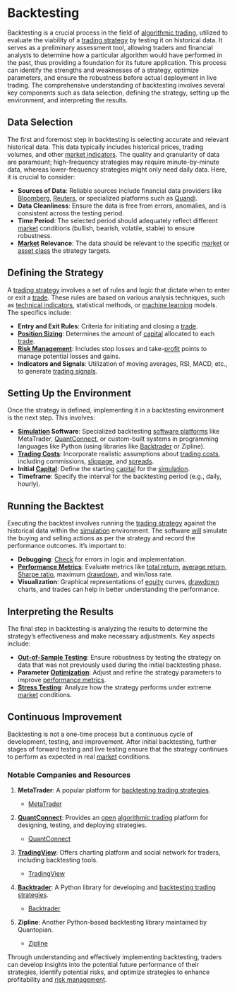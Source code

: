# Backtesting

Backtesting is a crucial process in the field of [algorithmic trading](../a/algorithmic_trading.md), utilized to evaluate the viability of a [trading strategy](../t/trading_strategy.md) by testing it on historical data. It serves as a preliminary assessment tool, allowing traders and financial analysts to determine how a particular algorithm would have performed in the past, thus providing a foundation for its future application. This process can identify the strengths and weaknesses of a strategy, optimize parameters, and ensure the robustness before actual deployment in live trading. The comprehensive understanding of backtesting involves several key components such as data selection, defining the strategy, setting up the environment, and interpreting the results. 

## Data Selection

The first and foremost step in backtesting is selecting accurate and relevant historical data. This data typically includes historical prices, trading volumes, and other [market indicators](../m/market_indicators.md). The quality and granularity of data are paramount; high-frequency strategies may require minute-by-minute data, whereas lower-frequency strategies might only need daily data. Here, it is crucial to consider:

- **Sources of Data**: Reliable sources include financial data providers like [Bloomberg](../b/bloomberg.md), [Reuters](../r/reuters.md), or specialized platforms such as [Quandl](../q/quandl.md).
- **Data Cleanliness**: Ensure the data is free from errors, anomalies, and is consistent across the testing period.
- **Time Period**: The selected period should adequately reflect different [market](../m/market.md) conditions (bullish, bearish, volatile, stable) to ensure robustness.
- **[Market](../m/market.md) Relevance**: The data should be relevant to the specific [market](../m/market.md) or [asset class](../a/asset_class.md) the strategy targets.

## Defining the Strategy

A [trading strategy](../t/trading_strategy.md) involves a set of rules and logic that dictate when to enter or exit a [trade](../t/trade.md). These rules are based on various analysis techniques, such as [technical indicators](../t/technical_indicators.md), statistical methods, or [machine learning](../m/machine_learning.md) models. The specifics include:

- **Entry and Exit Rules**: Criteria for initiating and closing a [trade](../t/trade.md).
- **[Position Sizing](../p/position_sizing.md)**: Determines the amount of [capital](../c/capital.md) allocated to each [trade](../t/trade.md).
- **[Risk Management](../r/risk_management.md)**: Includes stop losses and take-[profit](../p/profit.md) points to manage potential losses and gains.
- **Indicators and Signals**: Utilization of moving averages, RSI, MACD, etc., to generate [trading signals](../t/trading_signals.md).

## Setting Up the Environment

Once the strategy is defined, implementing it in a backtesting environment is the next step. This involves:

- **[Simulation](../s/simulation_in_trading.md) Software**: Specialized backtesting [software platforms](../s/software_platforms_for_trading.md) like MetaTrader, [QuantConnect](../q/quantconnect.md), or custom-built systems in programming languages like Python (using libraries like [Backtrader](../b/backtrader.md) or Zipline).
- **[Trading Costs](../t/trading_costs.md)**: Incorporate realistic assumptions about [trading costs](../t/trading_costs.md), including commissions, [slippage](../s/slippage.md), and [spreads](../s/spreads.md).
- **Initial [Capital](../c/capital.md)**: Define the starting [capital](../c/capital.md) for the [simulation](../s/simulation_in_trading.md).
- **Timeframe**: Specify the interval for the backtesting period (e.g., daily, hourly).

## Running the Backtest

Executing the backtest involves running the [trading strategy](../t/trading_strategy.md) against the historical data within the [simulation](../s/simulation_in_trading.md) environment. The software [will](../w/will.md) simulate the buying and selling actions as per the strategy and record the performance outcomes. It’s important to:

- **Debugging**: [Check](../c/check.md) for errors in logic and implementation.
- **[Performance Metrics](../p/performance_metrics.md)**: Evaluate metrics like [total return](../t/total_return.md), [average return](../a/average_return.md), [Sharpe ratio](../s/sharpe_ratio.md), maximum [drawdown](../d/drawdown.md), and win/loss rate.
- **Visualization**: Graphical representations of [equity](../e/equity.md) curves, [drawdown](../d/drawdown.md) charts, and trades can help in better understanding the performance.

## Interpreting the Results

The final step in backtesting is analyzing the results to determine the strategy’s effectiveness and make necessary adjustments. Key aspects include:

- **[Out-of-Sample Testing](../o/out-of-sample_testing.md)**: Ensure robustness by testing the strategy on data that was not previously used during the initial backtesting phase.
- **Parameter [Optimization](../o/optimization.md)**: Adjust and refine the strategy parameters to improve [performance metrics](../p/performance_metrics.md).
- **[Stress Testing](../s/stress_testing_in_trading.md)**: Analyze how the strategy performs under extreme [market](../m/market.md) conditions.

## Continuous Improvement

Backtesting is not a one-time process but a continuous cycle of development, testing, and improvement. After initial backtesting, further stages of forward testing and live testing ensure that the strategy continues to perform as expected in real [market](../m/market.md) conditions.

### Notable Companies and Resources

1. **MetaTrader**: A popular platform for [backtesting trading strategies](../b/backtesting_trading_strategies.md).
   - [MetaTrader](https://www.metaquotes.net/en/metatrader4)

2. **[QuantConnect](../q/quantconnect.md)**: Provides an [open](../o/open.md) [algorithmic trading](../a/algorithmic_trading.md) platform for designing, testing, and deploying strategies.
   - [QuantConnect](https://www.quantconnect.com/)

3. **[TradingView](../t/tradingview.md)**: Offers charting platform and social network for traders, including backtesting tools.
   - [TradingView](https://www.tradingview.com/)

4. **[Backtrader](../b/backtrader.md)**: A Python library for developing and [backtesting trading strategies](../b/backtesting_trading_strategies.md).
   - [Backtrader](https://www.backtrader.com/)

5. **Zipline**: Another Python-based backtesting library maintained by Quantopian.
   - [Zipline](https://www.zipline.io/)

Through understanding and effectively implementing backtesting, traders can develop insights into the potential future performance of their strategies, identify potential risks, and optimize strategies to enhance profitability and [risk management](../r/risk_management.md).